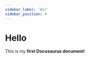 ```yaml
---
sidebar_label: 'Hi!'
sidebar_position: 4 
---
```


# Hello

This is my **first Docusaurus document**!